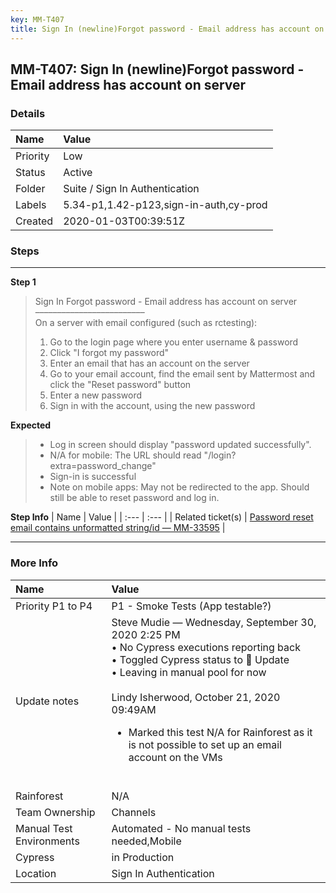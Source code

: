 ```yaml
---
key: MM-T407
title: Sign In (newline)Forgot password - Email address has account on server
---
```


## MM-T407: Sign In (newline)Forgot password - Email address has account on server

### Details

| Name     | Value                                  |
| :------- | :------------------------------------- |
| Priority | Low                                    |
| Status   | Active                                 |
| Folder   | Suite / Sign In Authentication         |
| Labels   | 5.34-p1,1.42-p123,sign-in-auth,cy-prod |
| Created  | 2020-01-03T00:39:51Z                   |

### Steps

<hr/>

**Step 1**

> <article>Sign In Forgot password - Email address has account on server<br>–––––––––––––––––––––––––<br>On a server with email configured (such as rctesting):<ol><li>Go to the login page where you enter username &amp; password</li><li> Click "I forgot my password"</li><li> Enter an email that has an account on the server</li><li> Go to your email account, find the email sent by Mattermost and click the "Reset password" button</li><li> Enter a new password</li><li>Sign in with the account, using the new password</li></ol></article>

**Expected**

> <article><ul><li><span data-sheets-userformat='{"2":769,"3":{"1":0},"11":4,"12":0}' data-sheets-value='{"1":2,"2":"Log in screen should display \"password updated successfully\".\n\nN/A for mobile: The URL should read \"/login?extra=password_change\"\n\nSign-in is successful\n\nNote on mobile: May not be redirected to the app. Should still be able to reset password and log in."}'>Log in screen should display "password updated successfully".</span></li><li><span data-sheets-userformat='{"2":769,"3":{"1":0},"11":4,"12":0}' data-sheets-value='{"1":2,"2":"Log in screen should display \"password updated successfully\".\n\nN/A for mobile: The URL should read \"/login?extra=password_change\"\n\nSign-in is successful\n\nNote on mobile: May not be redirected to the app. Should still be able to reset password and log in."}'>N/A for mobile: The URL should read "/login?extra=password_change"</span></li><li><span data-sheets-userformat='{"2":769,"3":{"1":0},"11":4,"12":0}' data-sheets-value='{"1":2,"2":"Log in screen should display \"password updated successfully\".\n\nN/A for mobile: The URL should read \"/login?extra=password_change\"\n\nSign-in is successful\n\nNote on mobile: May not be redirected to the app. Should still be able to reset password and log in."}'>Sign-in is successful</span></li><li><span data-sheets-userformat='{"2":769,"3":{"1":0},"11":4,"12":0}' data-sheets-value='{"1":2,"2":"Log in screen should display \"password updated successfully\".\n\nN/A for mobile: The URL should read \"/login?extra=password_change\"\n\nSign-in is successful\n\nNote on mobile: May not be redirected to the app. Should still be able to reset password and log in."}'>Note on mobile apps: May not be redirected to the app. Should still be able to reset password and log in.</span></li></ul></article>

**Step Info**
| Name | Value |
| :--- | :--- |
| Related ticket(s) | <a href="https://mattermost.atlassian.net/browse/MM-33595">Password reset email contains unformatted string/id — MM-33595</a> |

<hr/>

### More Info

| Name                     | Value                                                                                                                                                                                                                                                                                                                                                       |
| :----------------------- | :---------------------------------------------------------------------------------------------------------------------------------------------------------------------------------------------------------------------------------------------------------------------------------------------------------------------------------------------------------- |
| Priority P1 to P4        | P1 - Smoke Tests (App testable?)                                                                                                                                                                                                                                                                                                                            |
| Update notes             | Steve Mudie — Wednesday, September 30, 2020 2:25 PM<br />• No Cypress executions reporting back<br />• Toggled Cypress status to 🔧 Update<br />• Leaving in manual pool for now<br /><br />Lindy Isherwood, October 21, 2020 09:49AM<ul><li>Marked this test N/A for Rainforest as it is not possible to set up an email account on the VMs</li></ul><br /> |
| Rainforest               | N/A                                                                                                                                                                                                                                                                                                                                                         |
| Team Ownership           | Channels                                                                                                                                                                                                                                                                                                                                                    |
| Manual Test Environments | Automated - No manual tests needed,Mobile                                                                                                                                                                                                                                                                                                                   |
| Cypress                  | in Production                                                                                                                                                                                                                                                                                                                                               |
| Location                 | Sign In Authentication                                                                                                                                                                                                                                                                                                                                      |
